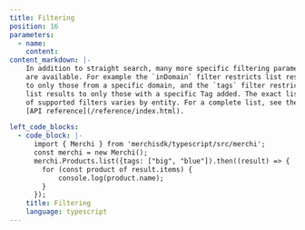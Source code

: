 ```yaml
---
title: Filtering
position: 16
parameters:
  - name:
    content:
content_markdown: |-
    In addition to straight search, many more specific filtering parameters
    are available. For example the `inDomain` filter restricts list results
    to only those from a specific domain, and the `tags` filter restricts
    list results to only those with a specific Tag added. The exact list
    of supported filters varies by entity. For a complete list, see the
    [API reference](/reference/index.html).

left_code_blocks:
  - code_block: |-
      import { Merchi } from 'merchisdk/typescript/src/merchi';
      const merchi = new Merchi();
      merchi.Products.list({tags: ["big", "blue"]).then((result) => {
        for (const product of result.items) {
            console.log(product.name);
        }
      });
    title: Filtering
    language: typescript
---
```

